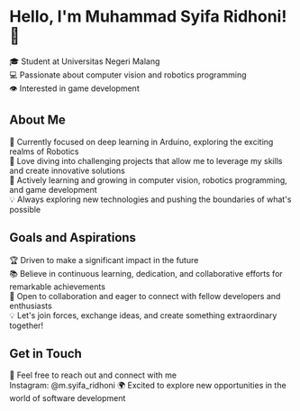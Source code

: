 # Hello, I'm Muhammad Syifa Ridhoni! 👋

🎓 Student at Universitas Negeri Malang  
💻 Passionate about computer vision and robotics programming  
👁️ Interested in game development

## About Me

🔭 Currently focused on deep learning in Arduino, exploring the exciting realms of Robotics  
🚀 Love diving into challenging projects that allow me to leverage my skills and create innovative solutions  
🌱 Actively learning and growing in computer vision, robotics programming, and game development  
💡 Always exploring new technologies and pushing the boundaries of what's possible

## Goals and Aspirations

🏆 Driven to make a significant impact in the future  
📚 Believe in continuous learning, dedication, and collaborative efforts for remarkable achievements  
🤝 Open to collaboration and eager to connect with fellow developers and enthusiasts  
💡 Let's join forces, exchange ideas, and create something extraordinary together!

## Get in Touch

📧 Feel free to reach out and connect with me  
Instagram: @m.syifa_ridhoni 
🌍 Excited to explore new opportunities in the world of software development



<!--
**Decomox/Decomox** is a ✨ _special_ ✨ repository because its `README.md` (this file) appears on your GitHub profile.

Here are some ideas to get you started:

- 🔭 I’m currently working on ...
- 🌱 I’m currently learning ...
- 👯 I’m looking to collaborate on ...
- 🤔 I’m looking for help with ...
- 💬 Ask me about ...
- 📫 How to reach me: ...
- 😄 Pronouns: ...
- ⚡ Fun fact: ...
-->
